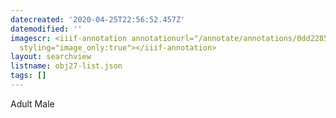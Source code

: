 ```yaml
---
datecreated: '2020-04-25T22:56:52.457Z'
datemodified: ''
imagescr: <iiif-annotation annotationurl="/annotate/annotations/0dd22850-8748-11ea-b94d-5254008afee6.json"
  styling="image_only:true"></iiif-annotation>
layout: searchview
listname: obj27-list.json
tags: []
---
```

Adult Male